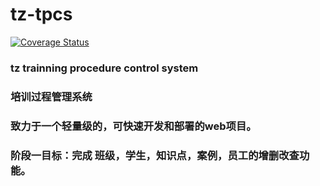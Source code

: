 # tz-tpcs
[![Coverage Status](https://coveralls.io/repos/usedtolove/tz-tpcs/badge.svg)](https://coveralls.io/r/usedtolove/tz-tpcs)
### tz trainning procedure control system
### 培训过程管理系统

### 致力于一个轻量级的，可快速开发和部署的web项目。
### 阶段一目标：完成 班级，学生，知识点，案例，员工的增删改查功能。

